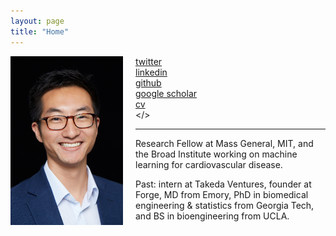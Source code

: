 ```yaml
---
layout: page 
title: "Home"
---
```


<div style="float:left;margin:0 20px 1000px 0">
   <img align="left" src="assets/2015_erik_compressed.jpg" width="180">
</div>

<i class='fa fa-twitter fa-fw'></i>  [twitter](https://twitter.com/erikrtn) <br>
<i class='fa fa-linkedin fa-fw'></i> [linkedin](https://www.linkedin.com/in/erikreinertsen/) <br>
<i class='fa fa-github fa-fw'></i>  [github](https://github.com/erikr) <br>
<i class='fa fa-graduation-cap fa-fw'></i>  [google scholar](https://scholar.google.com/citations?hl=en&user=APy8nq4AAAAJ&view_op=list_works&sortby=pubdate) <br>
<i class='fa fa-file-text fa-fw'></i>  [cv](https://erikreinertsen.com/assets/er_cv.pdf) <br>
<i class='fa fa-envelope fa-fw'></i> <a id="email"></> <br> 

<script>
var email_address = "ereinertsen" + "@" + "mgh.harvard"; email_address += ".edu";
$("#email").attr("href", "mailto:" + email_address).html("email");
</script>

---

Research Fellow at Mass General, MIT, and the Broad Institute working on machine learning for cardiovascular disease.

Past: intern at Takeda Ventures, founder at Forge, MD from Emory, PhD in biomedical engineering & statistics from Georgia Tech, and BS in bioengineering from UCLA.
